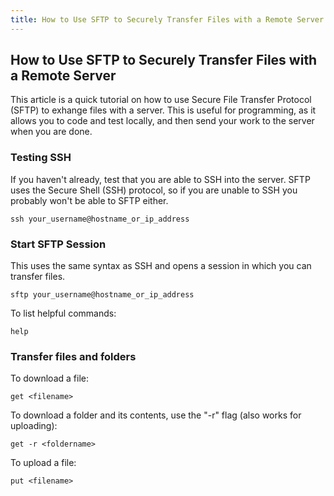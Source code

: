 ```yaml
---
title: How to Use SFTP to Securely Transfer Files with a Remote Server
---
```

## How to Use SFTP to Securely Transfer Files with a Remote Server
This article is a quick tutorial on how to use Secure File Transfer Protocol (SFTP) to exhange files with a server. This is useful for programming, as it allows you to code and test locally, and then send your work to the server when you are done.

### Testing SSH
If you haven't already, test that you are able to SSH into the server. SFTP uses the Secure Shell (SSH) protocol, so if you are unable to SSH you probably won't be able to SFTP either.

```unix
ssh your_username@hostname_or_ip_address
```
### Start SFTP Session
This uses the same syntax as SSH and opens a session in which you can transfer files.
```unix
sftp your_username@hostname_or_ip_address
```
To list helpful commands:
```unix
help
```
### Transfer files and folders

To download a file:
```unix
get <filename>
```
To download a folder and its contents, use the "-r" flag (also works for uploading):
```unix
get -r <foldername>
```
To upload a file:
```unix
put <filename>
```
